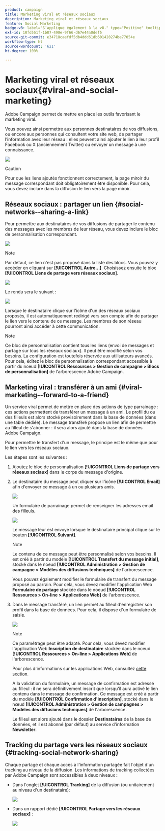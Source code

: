 ```yaml
---
product: campaign
title: Marketing viral et réseaux sociaux
description: Marketing viral et réseaux sociaux
feature: Social Marketing
badge-v8: label="S’applique également à la v8." type="Positive" tooltip="S’applique également à Campaign v8."
exl-id: 10fd561f-1b07-490e-9f66-d67e44a0def5
source-git-commit: e34718caefdf5db4ddd61db601420274be77054e
workflow-type: ht
source-wordcount: '621'
ht-degree: 100%

---
```


# Marketing viral et réseaux sociaux{#viral-and-social-marketing}

Adobe Campaign permet de mettre en place les outils favorisant le marketing viral.

Vous pouvez ainsi permettre aux personnes destinataires de vos diffusions, ou encore aux personnes qui consultent votre site web, de partager l’information avec leur réseau : elles peuvent ainsi ajouter le lien à leur profil Facebook ou X (anciennement Twitter) ou envoyer un message à une connaissance.

![](assets/s_ncs_user_viral_icons.png)

>[!CAUTION]
>
>Pour que les liens ajoutés fonctionnent correctement, la page miroir du message correspondant doit obligatoirement être disponible. Pour cela, vous devez inclure dans la diffusion le lien vers la page miroir.

## Réseaux sociaux : partager un lien {#social-networks--sharing-a-link}

Pour permettre aux destinataires de vos diffusions de partager le contenu des messages avec les membres de leur réseau, vous devez inclure le bloc de personnalisation correspondant.

![](assets/s_ncs_user_viral_add_link.png)

>[!NOTE]
>
>Par défaut, ce lien n&#39;est pas proposé dans la liste des blocs. Vous pouvez y accéder en cliquant sur **[!UICONTROL Autre...]**. Choisissez ensuite le bloc **[!UICONTROL Liens de partage vers réseaux sociaux]**.

![](assets/s_ncs_user_viral_add_link_via_others.png)

Le rendu sera le suivant :

![](assets/s_ncs_user_viral_add_link_rendering.png)

Lorsque le destinataire clique sur l&#39;icône d&#39;un des réseaux sociaux proposés, il est automatiquement redirigé vers son compte afin de partager le lien vers le contenu de ce message. Les membres de son réseau pourront ainsi accéder à cette communication.

>[!NOTE]
>
>Ce bloc de personnalisation contient tous les liens (envoi de messages et partage sur tous les réseaux sociaux). Il peut être modifié selon vos besoins. La configuration est toutefois réservée aux utilisateurs avancés. Pour cela, éditez le bloc de personnalisation correspondant accessible à partir du noeud **[!UICONTROL Ressources > Gestion de campagne > Blocs de personnalisation]** de l&#39;arborescence Adobe Campaign.

## Marketing viral : transférer à un ami {#viral-marketing--forward-to-a-friend}

Un service viral permet de mettre en place des actions de type parrainage : ces actions permettent de transférer un message à un ami. Le profil du ou des filleuls est alors stocké provisoirement dans la base de données (dans une table dédiée). Le message transféré propose un lien afin de permettre au filleul de s&#39;abonner : il sera alors ajouté dans la base de données Adobe Campaign.

Pour permettre le transfert d&#39;un message, le principe est le même que pour le lien vers les réseaux sociaux.

Les étapes sont les suivantes :

1. Ajoutez le bloc de personnalisation **[!UICONTROL Liens de partage vers réseaux sociaux]** dans le corps du message d&#39;origine.
1. Le destinataire du message peut cliquer sur l&#39;icône **[!UICONTROL Email]** afin d&#39;envoyer ce message à un ou plusieurs amis.

   ![](assets/s_ncs_user_viral_email_link.png)

   Un formulaire de parrainage permet de renseigner les adresses email des filleuls.

   ![](assets/s_ncs_user_viral_email_msg.png)

   Le message leur est envoyé lorsque le destinataire principal clique sur le bouton **[!UICONTROL Suivant]**.

   >[!NOTE]
   >
   >Le contenu de ce message peut être personnalisé selon vos besoins. Il est créé à partir du modèle **[!UICONTROL Transfert du message initial]**, stocké dans le noeud **[!UICONTROL Administration > Gestion de campagne > Modèles des diffusions techniques]** de l&#39;arborescence.
   >
   >Vous pouvez également modifier le formulaire de transfert du message proposé au parrain. Pour cela, vous devez modifier l&#39;application Web **Formulaire de partage** stockée dans le noeud **[!UICONTROL Ressources > On-line > Applications Web]** de l&#39;arborescence.

1. Dans le message transféré, un lien permet au filleul d&#39;enregistrer son profil dans la base de données. Pour cela, il dispose d&#39;un formulaire de saisie.

   ![](assets/s_ncs_user_viral_create_account_form.png)

   >[!NOTE]
   >
   >Ce paramétrage peut être adapté. Pour cela, vous devez modifier l&#39;application Web **Inscription de destinataire** stockée dans le noeud **[!UICONTROL Ressources > On-line > Applications Web]** de l&#39;arborescence.
   >
   >Pour plus d&#39;informations sur les applications Web, consultez [cette section](../../web/using/about-web-applications.md).

   A la validation du formulaire, un message de confirmation est adressé au filleul : il ne sera définitivement inscrit que lorsqu&#39;il aura activé le lien contenu dans le message de confirmation. Ce message est créé à partir du modèle **[!UICONTROL Confirmation d&#39;inscription]**, stocké dans le nœud **[!UICONTROL Administration > Gestion de campagnes > Modèles des diffusions techniques]** de l&#39;arborescence.

   Le filleul est alors ajouté dans le dossier **Destinataires** de la base de données, et il est abonné (par défaut) au service d&#39;information **Newsletter**.

## Tracking du partage vers les réseaux sociaux {#tracking-social-network-sharing}

Chaque partage et chaque accès à l&#39;information partagée fait l&#39;objet d&#39;un tracking au niveau de la diffusion. Les informations de tracking collectées par Adobe Campaign sont accessibles à deux niveaux :

* Dans l&#39;onglet **[!UICONTROL Tracking]** de la diffusion (ou unitairement au niveau d&#39;un destinataire):

  ![](assets/s_ncs_user_network_del_tracking_tab.png)

* Dans un rapport dédié **[!UICONTROL Partage vers les réseaux sociaux]** :

  ![](assets/s_ncs_user_viral_report.png)
